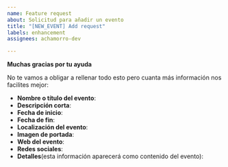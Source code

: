 ```yaml
---
name: Feature request
about: Solicitud para añadir un evento
title: "[NEW_EVENT] Add request"
labels: enhancement
assignees: achamorro-dev

---
```


**Muchas gracias por tu ayuda**

No te vamos a obligar a rellenar todo esto pero cuanta más información nos facilites mejor:

- **Nombre o título del evento**: 
- **Descripción corta**: 
- **Fecha de inicio**:
- **Fecha de fin**:
- **Localización del evento**:
- **Imagen de portada**:
- **Web del evento**:
- **Redes sociales**:
- **Detalles**(esta información aparecerá como contenido del evento):
